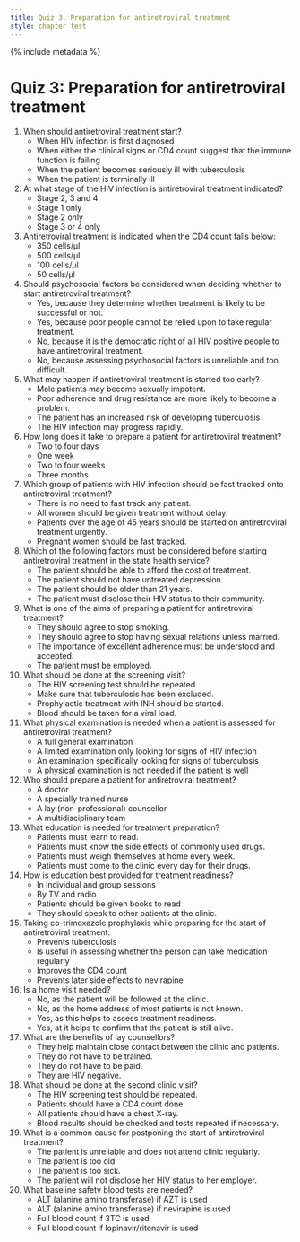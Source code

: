 ```yaml
---
title: Quiz 3. Preparation for antiretroviral treatment
style: chapter test
---
```


{% include metadata %}

# Quiz 3: Preparation for antiretroviral treatment

1.	When should antiretroviral treatment start?
	-	When HIV infection is first diagnosed
	+	When either the clinical signs or CD4 count suggest that the immune function is failing
	-	When the patient becomes seriously ill with tuberculosis
	-	When the patient is terminally ill
2.	At what stage of the HIV infection is antiretroviral treatment indicated?
	-	Stage 2, 3 and 4
	-	Stage 1 only
	-	Stage 2 only
	+	Stage 3 or 4 only
3.	Antiretroviral treatment is indicated when the CD4 count falls below:
	-	350 cells/µl
	+	500 cells/µl
	-	100 cells/µl
	-	50 cells/µl
4.	Should psychosocial factors be considered when deciding whether to start antiretroviral treatment?
	+	Yes, because they determine whether treatment is likely to be successful or not.
	-	Yes, because poor people cannot be relied upon to take regular treatment.
	-	No, because it is the democratic right of all HIV positive people to have antiretroviral treatment.
	-	No, because assessing psychosocial factors is unreliable and too difficult.
5.	What may happen if antiretroviral treatment is started too early?
	-	Male patients may become sexually impotent.
	+	Poor adherence and drug resistance are more likely to become a problem.
	-	The patient has an increased risk of developing tuberculosis.
	-	The HIV infection may progress rapidly.
6.	How long does it take to prepare a patient for antiretroviral treatment?
	-	Two to four days
	-	One week
	+	Two to four weeks
	-	Three months
7.	Which group of patients with HIV infection should be fast tracked onto antiretroviral treatment?
	-	There is no need to fast track any patient. 
	-	All women should be given treatment without delay.
	-	Patients over the age of 45 years should be started on antiretroviral treatment urgently.
	+	Pregnant women should be fast tracked.
8.	Which of the following factors must be considered before starting antiretroviral treatment in the state health service?
	-	The patient should be able to afford the cost of treatment.
	+	The patient should not have untreated depression.
	-	The patient should be older than 21 years.
	-	The patient must disclose their HIV status to their community.
9.	What is one of the aims of preparing a patient for antiretroviral treatment?
	-	They should agree to stop smoking.
	-	They should agree to stop having sexual relations unless married.
	+	The importance of excellent adherence must be understood and accepted.
	-	The patient must be employed.
10.	What should be done at the screening visit?
	-	The HIV screening test should be repeated.
	+	Make sure that tuberculosis has been excluded.
	-	Prophylactic treatment with INH should be started.
	-	Blood should be taken for a viral load.
11.	What physical examination is needed when a patient is assessed for antiretroviral treatment?
	+	A full general examination
	-	A limited examination only looking for signs of HIV infection
	-	An examination specifically looking for signs of tuberculosis
	-	A physical examination is not needed if the patient is well
12.	Who should prepare a patient for antiretroviral treatment?
	-	A doctor
	-	A specially trained nurse
	-	A lay (non-professional) counsellor
	+	A multidisciplinary team
13.	What education is needed for treatment preparation?
	-	Patients must learn to read.
	+	Patients must know the side effects of commonly used drugs.
	-	Patients must weigh themselves at home every week.
	-	Patients must come to the clinic every day for their drugs.
14.	How is education best provided for treatment readiness?
	+	In individual and group sessions
	-	By TV and radio
	-	Patients should be given books to read
	-	They should speak to other patients at the clinic.
15.	Taking co-trimoxazole prophylaxis while preparing for the start of antiretroviral treatment:
	-	Prevents tuberculosis
	+	Is useful in assessing whether the person can take medication regularly
	-	Improves the CD4 count
	-	Prevents later side effects to nevirapine
16.	Is a home visit needed?
	-	No, as the patient will be followed at the clinic.
	-	No, as the home address of most patients is not known.
	+	Yes, as this helps to assess treatment readiness.
	-	Yes, at it helps to confirm that the patient is still alive.
17.	What are the benefits of lay counsellors?
	+	They help maintain close contact between the clinic and patients.
	-	They do not have to be trained.
	-	They do not have to be paid.
	-	They are HIV negative.
18.	What should  be done at the second clinic visit?
	-	The HIV screening test should be repeated.
	-	Patients should have a CD4 count done.
	-	All patients should have a chest X-ray.
	+	Blood results should be checked and tests repeated if necessary.
19.	What is a common cause for postponing the start of antiretroviral treatment?
	+	The patient is unreliable and does not attend clinic regularly.
	-	The patient is too old.
	-	The patient is too sick.
	-	The patient will not disclose her HIV status to her employer.
20.	What baseline safety blood tests are needed?
	-	ALT (alanine amino transferase) if AZT is used
	+	ALT (alanine amino transferase) if nevirapine is used
	-	Full blood count if 3TC is used
	-	Full blood count if lopinavir/ritonavir is used
